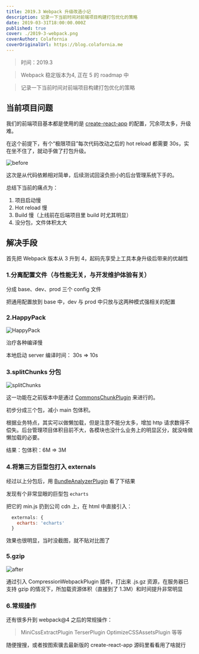 ```yaml
---
title: 2019.3 Webpack 升级改造小记
description: 记录一下当前时间对前端项目构建打包优化的策略
date: 2019-03-31T18:00:00.000Z
published: true
cover: ./2019-3-webpack.png
coverAuthor: Colafornia
coverOriginalUrl: https://blog.colafornia.me
---
```


> 时间：2019.3

> Webpack 稳定版本为4, 正在 5 的 roadmap 中

> 记录一下当前时间对前端项目构建打包优化的策略

## 当前项目问题

我们的前端项目基本都是使用的是 [create-react-app](https://github.com/facebook/create-react-app) 的配置，冗余项太多，升级难。

在这个前提下，有个“极限项目”每次代码改动之后的 hot reload 都需要 30s，实在坐不住了，就动手做了打包升级。

![before](https://s2.ax1x.com/2019/06/01/V1dq29.png)

这次是从代码依赖相对简单，后续测试回滚负担小的后台管理系统下手的。

总结下当前的痛点为：

1. 项目启动慢
2. Hot reload 慢
3. Build 慢（上线前在后端项目里 build 时尤其明显）
4. 没分包，文件体积太大

## 解决手段

首先把 Webpack 版本从 3 升到 4，起码先享受上工具本身升级后带来的优越性

### 1.分离配置文件（与性能无关，与开发维护体验有关）

分成 base、dev、prod 三个 config 文件

把通用配置放到 base 中，dev 与 prod 中只放与这两种模式强相关的配置

### 2.HappyPack

![HappyPack](https://s2.ax1x.com/2019/06/01/V1db8J.png)

治疗各种编译慢

本地启动 server 编译时间： 30s => 10s

### 3.splitChunks 分包

![splitChunks](https://s2.ax1x.com/2019/06/01/V1dXK1.png)

这一功能在之前版本中是通过 [CommonsChunkPlugin](https://webpack.js.org/plugins/commons-chunk-plugin/) 来进行的。

初步分成三个包，减小 main 包体积。

根据业务特点，其实可以做懒加载，但是注意不能分太多，增加 http 请求数得不偿失。后台管理项目体积目前不大，各模块也没什么业务上的明显区分，就没啥做懒加载的必要。

结果：包体积：6M => 3M

### 4.将第三方巨型包打入 externals

经过以上分包后，用 [BundleAnalyzerPlugin](https://github.com/webpack-contrib/webpack-bundle-analyzer) 看了下结果

发现有个非常显眼的巨型包 `echarts`

把它的 min.js 扔到公司 cdn 上，在 html 中直接引入：

```javascript
  externals: {
    echarts: 'echarts'
  }
```

效果也很明显，当时没截图，就不贴对比图了

### 5.gzip

![after](https://s2.ax1x.com/2019/06/01/V1dLvR.png)

通过引入 CompressionWebpackPlugin 插件，打出来 .js.gz 资源，在服务器已支持 gzip 的情况下，所加载资源体积（直接到了 1.3M）和时间提升非常明显

### 6.常规操作
还有很多升到 webpack@4 之后的常规操作：

> MiniCssExtractPlugin
> TerserPlugin
> OptimizeCSSAssetsPlugin
> 等等

随便搜搜，或者按图索骥去最新版的 create-react-app 源码里看看用了啥就行
